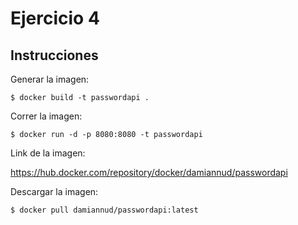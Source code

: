 # Ejercicio 4

## Instrucciones

Generar la imagen:

`$ docker build -t passwordapi .`

Correr la imagen:

`$ docker run -d -p 8080:8080 -t passwordapi`

Link de la imagen:

https://hub.docker.com/repository/docker/damiannud/passwordapi

Descargar la imagen:

`$ docker pull damiannud/passwordapi:latest`
